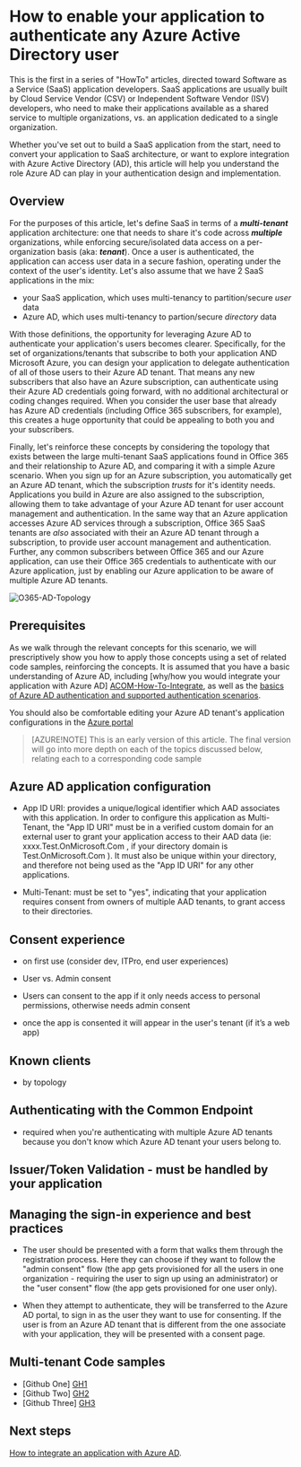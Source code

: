 <properties
   pageTitle="How to build an Azure AD Multi-Tenant Application"
   description="This article will walk you through the concepts and steps required, to build a SaaS application that can authenticate a user from any Azure AD tenant."
   services="active-directory"
   documentationCenter="dev-center-name"
   authors="bryanla"
   manager="mbaldwin"
   editor=""/>

<tags
   ms.service="active-directory"
   ms.devlang="na"
   ms.topic="article"
   ms.tgt_pltfrm="na"
   ms.workload="identity"
   ms.date="7/15/2015"
   ms.author="bryanla;skwan"/>

# How to enable your application to authenticate any Azure Active Directory user

This is the first in a series of "HowTo" articles, directed toward Software as a Service (SaaS) application developers. SaaS applications are usually built by Cloud Service Vendor (CSV) or Independent Software Vendor (ISV) developers, who need to make their applications available as a shared service to multiple organizations, vs. an application dedicated to a single organization.  

Whether you've set out to build a SaaS application from the start, need to convert your application to SaaS architecture, or want to explore integration with Azure Active Directory (AD), this article will help you understand the role Azure AD can play in your authentication design and implementation.

## Overview

For the purposes of this article, let's define SaaS in terms of a ***multi-tenant*** application architecture: one that needs to share it's code across ***multiple*** organizations, while enforcing secure/isolated data access on a per-organization basis (aka: ***tenant***).  Once a user is authenticated, the application can access user data in a secure fashion, operating under the context of the user's identity.  Let's also assume that we have 2 SaaS applications in the mix:
 
- your SaaS application, which uses multi-tenancy to partition/secure *user* data 
- Azure AD, which uses multi-tenancy to partion/secure *directory* data

With those definitions, the opportunity for leveraging Azure AD to authenticate your application's users becomes clearer.  Specifically, for the set of organizations/tenants that subscribe to both your application AND Microsoft Azure, you can design your application to delegate authentication of all of those users to their Azure AD tenant. That means any new subscribers that also have an Azure subscription, can authenticate using their Azure AD credentials going forward, with no additional architectural or coding changes required. When you consider the user base that already has Azure AD credentials (including Office 365 subscribers, for example), this creates a huge opportunity that could be appealing to both you and your subscribers.

Finally, let's reinforce these concepts by considering the topology that exists between the large multi-tenant SaaS applications found in Office 365 and their relationship to Azure AD, and comparing it with a simple Azure scenario.  When you sign up for an Azure subscription, you automatically get an Azure AD tenant, which the subscription *trusts* for it's identity needs.  Applications you build in Azure are also assigned to the subscription, allowing them to take advantage of your Azure AD tenant for user account management and authentication.  In the same way that an Azure application accesses Azure AD services through a subscription, Office 365 SaaS tenants are *also* associated with their an Azure AD tenant through a subscription, to provide user account management and authentication.  Further, any common subscribers between Office 365 and our Azure application, can use their Office 365 credentials to authenticate with our Azure application, just by enabling our Azure application to be aware of multiple Azure AD tenants.

![O365-AD-Topology][1]

## Prerequisites
As we walk through the relevant concepts for this scenario, we will prescriptively show you how to apply those concepts using a set of related code samples, reinforcing the concepts. It is assumed that you have a basic understanding of Azure AD, including [why/how you would integrate your application with Azure AD] [ACOM-How-To-Integrate], as well as the [basics of Azure AD authentication and supported authentication scenarios](active-directory-authentication-scenarios).

You should also be comfortable editing your Azure AD tenant's application configurations in the [Azure portal][Azure-portal]


> [AZURE!NOTE] This is an early version of this article.  The final version will go 
> into more depth on each of the topics discussed below, relating each to a corresponding
> code sample


## Azure AD application configuration

- App ID URI: provides a unique/logical identifier which AAD associates with this application. In order to configure this application as Multi-Tenant, the "App ID URI" must be in a verified custom domain for an external user to grant your application access to their AAD data (ie:  xxxx.Test.OnMicrosoft.Com , if your directory domain is  Test.OnMicrosoft.Com ). It must also be unique within your directory, and therefore not being used as the "App ID URI" for any other applications.

- Multi-Tenant: must be set to "yes", indicating that your application requires consent from owners of multiple AAD tenants, to grant access to their directories. 

## Consent experience 
- on first use (consider dev, ITPro, end user experiences)

- User vs. Admin consent

- Users can consent to the app if it only needs access to personal permissions, otherwise needs admin consent

- once the app is consented it will appear in the user's tenant (if it’s a web app)

## Known clients 
- by topology

## Authenticating with the Common Endpoint 
- required when you're authenticating with multiple Azure AD tenants because you don't know which Azure AD tenant your users belong to.

## Issuer/Token Validation - must be handled by your application

## Managing the sign-in experience and best practices
- The user should be presented with a form that walks them through the registration process. Here they can choose if they want to follow the "admin consent" flow (the app gets provisioned for all the users in one organization - requiring the user to sign up using an administrator) or the "user consent" flow (the app gets provisioned for one user only). 

- When they attempt to authenticate, they will be transferred to the Azure AD portal, to sign in as the user they want to use for consenting. If the user is from an Azure AD tenant that is different from the one associate with your application, they will be presented with a consent page.

## Multi-tenant Code samples
- [Github One] [GH1]
- [Github Two] [GH2]
- [Github Three] [GH3]

## Next steps

[How to integrate an application with Azure AD](active-directory-how-to-integrate).

<!--Image references-->
[1]: ../media/active-directory-devhowto-auth-using-any-aad/multi-tenant-aad.png

<!--Reference style links -->
[ACOM-How-To-Integrate]: active-directory-how-to-integrate
[Azure-portal]: https://manage.azure.com
[GH1]: https://github.com/AzureADSamples/WebApp-MultiTenant-OpenIdConnect-DotNet
[GH2]: https://github.com/AzureADSamples/WebApp-WebAPI-MultiTenant-OpenIdConnect-DotNet
[GH3]: https://github.com/AzureADSamples/NativeClient-WebAPI-MultiTenant-WindowsStore
 
